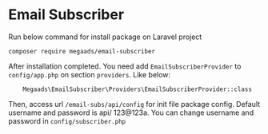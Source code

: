 # Email Subscriber

Run below command for install package on Laravel project

```
composer require megaads/email-subscriber
```

After installation completed. You need add `EmailSubscriberProvider` to ``config/app.php`` on section ``providers``. Like below: 

```
    Megaads\EmailSubscriber\Providers\EmailSubscriberProvider::class
```

Then, access url ``/email-subs/api/config`` for init file package config. Default username and password is api/ 123@123a. You can change username and password in ```config/subscriber.php```


